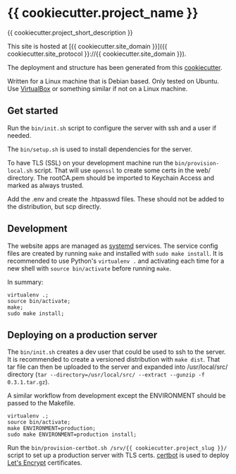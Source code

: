 # {{ cookiecutter.project_name }}

{{ cookiecutter.project_short_description }}

This site is hosted at [{{ cookiecutter.site_domain }}]({{ cookiecutter.site_protocol }}://{{ cookiecutter.site_domain }}).

The deployment and structure has been generated from this [cookiecutter](https://github.com/jkenlooper/cookiecutter-website).

Written for a Linux machine that is Debian based.  Only tested on Ubuntu.  Use
 [VirtualBox](https://www.virtualbox.org/) or something similar if not on
 a Linux machine.

## Get started

Run the `bin/init.sh` script to configure the server with ssh and a user if needed.

The `bin/setup.sh` is used to install dependencies for the server.

To have TLS (SSL) on your development machine run the `bin/provision-local.sh`
script. That will use `openssl` to create some certs in the web/ directory.
The rootCA.pem should be imported to Keychain Access and marked as always trusted.

Add the .env and create the .htpasswd files.  These should not be added to the
distribution, but scp directly.

## Development

The website apps are managed as 
[systemd](https://freedesktop.org/wiki/Software/systemd/) services.
The service config files are created by running `make` and installed with 
`sudo make install`.  It is recommended to use Python's `virtualenv .`
and activating each time for a new shell with `source bin/activate` before
running `make`.

In summary:

```
virtualenv .;
source bin/activate;
make;
sudo make install;
```


## Deploying on a production server

The `bin/init.sh` creates a dev user that could be used to ssh to the server.
It is recommended to create a versioned distribution with `make dist`.  That tar
file can then be uploaded to the server and expanded into /usr/local/src/ directory 
(`tar --directory=/usr/local/src/ --extract --gunzip -f 0.3.1.tar.gz`).

A similar workflow from development except the ENVIRONMENT should be passed to
the Makefile.  

```
virtualenv .;
source bin/activate;
make ENVIRONMENT=production;
sudo make ENVIRONMENT=production install;
```

Run the `bin/provision-certbot.sh /srv/{{ cookiecutter.project_slug }}/`
script to set up a production server with TLS certs.
[certbot](https://certbot.eff.org/) is used to
deploy [Let's Encrypt](https://letsencrypt.org/) certificates.
